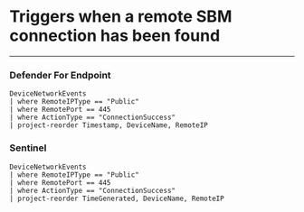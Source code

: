 # Triggers when a remote SBM connection has been found
----
### Defender For Endpoint

```
DeviceNetworkEvents
| where RemoteIPType == "Public"
| where RemotePort == 445
| where ActionType == "ConnectionSuccess"
| project-reorder Timestamp, DeviceName, RemoteIP
```
### Sentinel
```
DeviceNetworkEvents
| where RemoteIPType == "Public"
| where RemotePort == 445
| where ActionType == "ConnectionSuccess"
| project-reorder TimeGenerated, DeviceName, RemoteIP
```



